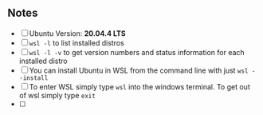 ## Notes
- [ ] Ubuntu Version: **20.04.4 LTS**
- [ ] `wsl -l` to list installed distros
- [ ] `wsl -l -v` to get version numbers and status information for each installed distro
- [ ] You can install Ubuntu in WSL from the command line with just `wsl --install`
- [ ] To enter WSL simply type `wsl` into the windows terminal. To get out of wsl simply type `exit`
- [ ] 